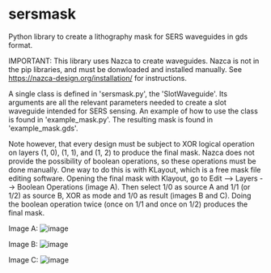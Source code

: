 # sersmask
Python library to create a lithography mask for SERS waveguides in gds format.

IMPORTANT: This library uses Nazca to create waveguides. Nazca is not in the pip libraries, and must be donwloaded and installed manually. See https://nazca-design.org/installation/ for instructions.

A single class is defined in 'sersmask.py', the 'SlotWaveguide'. Its arguments are all the relevant parameters needed to create a slot waveguide intended for SERS sensing. An example of how to use the class is found in 'example_mask.py'. The resulting mask is found in 'example_mask.gds'.

Note however, that every design must be subject to XOR logical operation on layers (1, 0), (1, 1), and (1, 2) to produce the final mask. Nazca does not provide the possibility of boolean operations, so these operations must be done manually. One way to do this is with KLayout, which is a free mask file editing software. Opening the final mask with Klayout, go to Edit --> Layers --> Boolean Operations (image A). Then select 1/0 as source A and 1/1 (or 1/2) as source B, XOR as mode and 1/0 as result (images B and C). Doing the boolean operation twice (once on 1/1 and once on 1/2) produces the final mask.

Image A:
![image](https://github.com/joakimekern/sersmask/assets/134723654/bc0f8a97-a7f7-4963-b756-7c4cbfd205c0)

Image B:
![image](https://github.com/joakimekern/sersmask/assets/134723654/38c9765b-1405-4f04-98e6-8e43938205c5)

Image C:
![image](https://github.com/joakimekern/sersmask/assets/134723654/2a84d656-5297-4cb5-bae6-de8d566492f4)

